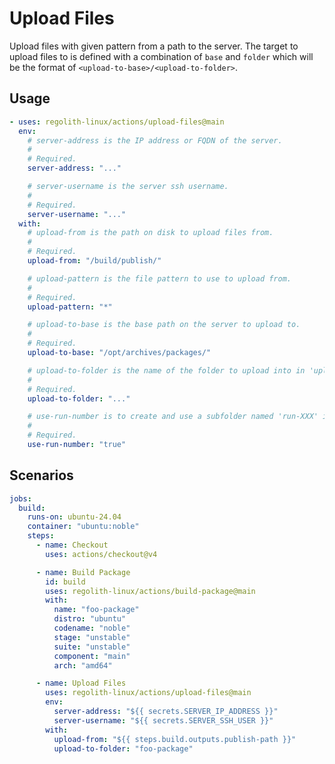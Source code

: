 <!-- AUTO_GENERATE_START -->
# Upload Files

Upload files with given pattern from a path to the server. The target to upload
files to is defined with a combination of `base` and `folder` which will be the
format of `<upload-to-base>/<upload-to-folder>`.
<!-- AUTO_GENERATE_END -->

## Usage

```yaml
- uses: regolith-linux/actions/upload-files@main
  env:
    # server-address is the IP address or FQDN of the server.
    #
    # Required.
    server-address: "..."

    # server-username is the server ssh username.
    #
    # Required.
    server-username: "..."
  with:
    # upload-from is the path on disk to upload files from.
    #
    # Required.
    upload-from: "/build/publish/"

    # upload-pattern is the file pattern to use to upload from.
    #
    # Required.
    upload-pattern: "*"

    # upload-to-base is the base path on the server to upload to.
    #
    # Required.
    upload-to-base: "/opt/archives/packages/"

    # upload-to-folder is the name of the folder to upload into in 'upload-to-base'.
    #
    # Required.
    upload-to-folder: "..."

    # use-run-number is to create and use a subfolder named 'run-XXX' inside 'upload-to-folder'
    #
    # Required.
    use-run-number: "true"
```

## Scenarios

```yaml
jobs:
  build:
    runs-on: ubuntu-24.04
    container: "ubuntu:noble"
    steps:
      - name: Checkout
        uses: actions/checkout@v4

      - name: Build Package
        id: build
        uses: regolith-linux/actions/build-package@main
        with:
          name: "foo-package"
          distro: "ubuntu"
          codename: "noble"
          stage: "unstable"
          suite: "unstable"
          component: "main"
          arch: "amd64"

      - name: Upload Files
        uses: regolith-linux/actions/upload-files@main
        env:
          server-address: "${{ secrets.SERVER_IP_ADDRESS }}"
          server-username: "${{ secrets.SERVER_SSH_USER }}"
        with:
          upload-from: "${{ steps.build.outputs.publish-path }}"
          upload-to-folder: "foo-package"
```
